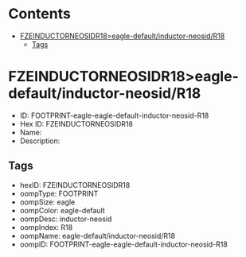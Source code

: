 



Contents
========

* [FZEINDUCTORNEOSIDR18>eagle-default/inductor-neosid/R18](#fzeinductorneosidr18eagle-defaultinductor-neosidr18)
	* [Tags](#tags)

# FZEINDUCTORNEOSIDR18>eagle-default/inductor-neosid/R18

- ID: FOOTPRINT-eagle-eagle-default-inductor-neosid-R18
- Hex ID: FZEINDUCTORNEOSIDR18
- Name: 
- Description: 

## Tags

- hexID: FZEINDUCTORNEOSIDR18
- oompType: FOOTPRINT
- oompSize: eagle
- oompColor: eagle-default
- oompDesc: inductor-neosid
- oompIndex: R18
- oompName: eagle-default/inductor-neosid/R18
- oompID: FOOTPRINT-eagle-eagle-default-inductor-neosid-R18

